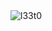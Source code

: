 <img src="https://komarev.com/ghpvc/?username=l33t0&label=Profile%20views&color=0e75b6&style=flat" alt="l33t0" />
